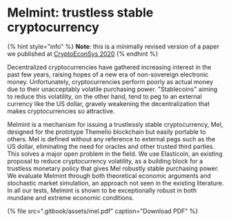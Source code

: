 # Melmint: trustless stable cryptocurrency

{% hint style="info" %}
**Note**: this is a minimally revised version of a paper we published at [CryptoEconSys 2020](https://cryptoeconomicsystems.pubpub.org/pub/2ggmf2k0/release/4)
{% endhint %}

Decentralized cryptocurrencies have gathered increasing interest in the past few years, raising hopes of a new era of non-sovereign electronic money. Unfortunately, cryptocurrencies perform poorly as actual money due to their unacceptably volatile purchasing power. "Stablecoins" aiming to reduce this volatility, on the other hand, tend to peg to an external currency like the US dollar, gravely weakening the decentralization that makes cryptocurrencies so attractive.

Melmint is a mechanism for issuing a trustlessly stable cryptocurrency, Mel, designed for the prototype Themelio blockchain but easily portable to others. Mel is defined without any reference to external pegs such as the US dollar, eliminating the need for oracles and other trusted third parties. This solves a major open problem in the field. We use Elasticoin, an existing proposal to reduce cryptocurrency volatility, as a building block for a trustless monetary policy that gives Mel robustly stable purchasing power. We evaluate Melmint through both theoretical economic arguments and stochastic market simulation, an approach not seen in the existing literature. In all our tests, Melmint is shown to be exceptionally robust in both mundane and extreme economic conditions.

{% file src=".gitbook/assets/mel.pdf" caption="Download PDF" %}

